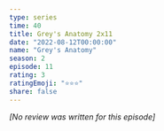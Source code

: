 ```yaml
---
type: series
time: 40
title: Grey's Anatomy 2x11
date: "2022-08-12T00:00:00"
name: "Grey's Anatomy"
season: 2
episode: 11
rating: 3
ratingEmoji: "⭐️⭐️⭐️"
share: false
---
```


_[No review was written for this episode]_
